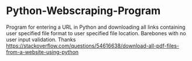 # Python-Webscraping-Program
Program for entering a URL in Python and downloading all links containing user specified file format to user specified file location. Barebones with no user input validation. Thanks https://stackoverflow.com/questions/54616638/download-all-pdf-files-from-a-website-using-python                                 
